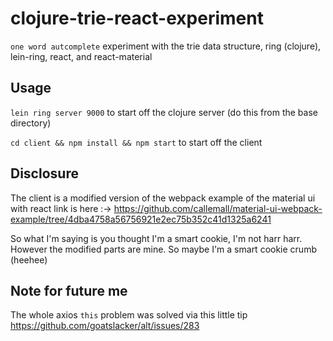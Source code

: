 # clojure-trie-react-experiment

`one word autcomplete` experiment with the trie data structure, ring (clojure), lein-ring,
react, and react-material

## Usage

`lein ring server 9000` to start off the clojure server (do this from the base directory)

`cd client && npm install && npm start` to start off the client


## Disclosure

The client is a modified version of the webpack example of the material ui with react
link is here :-> https://github.com/callemall/material-ui-webpack-example/tree/4dba4758a56756921e2ec75b352c41d1325a6241

So what I'm saying is you thought I'm a smart cookie, I'm not harr harr.
However the modified parts are mine. So maybe I'm a smart cookie crumb (heehee)

## Note for future me

The whole axios `this` problem was solved via this little tip
https://github.com/goatslacker/alt/issues/283
